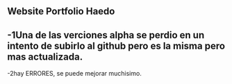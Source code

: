 Website Portfolio Haedo
---------------------------------------------
-1Una de las verciones alpha se perdio en un intento de subirlo al github pero es la misma pero mas actualizada.
---------------------------------------------
-2hay ERRORES, se puede mejorar muchisimo.
